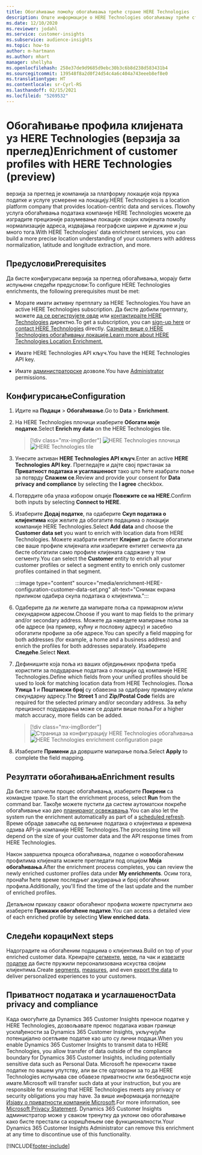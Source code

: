 ```yaml
---
title: Обогаћивање помоћу обогаћивања треће стране HERE Technologies
description: Опште информације о HERE Technologies обогаћивању треће стране.
ms.date: 12/10/2020
ms.reviewer: jodahl
ms.service: customer-insights
ms.subservice: audience-insights
ms.topic: how-to
author: m-hartmann
ms.author: mhart
manager: shellyha
ms.openlocfilehash: 258e37de9d9685d9ebc30b3c6b8d238d583431b4
ms.sourcegitcommit: 139548f8a2d0f24d54c4a6c404a743eeeb8ef8e0
ms.translationtype: HT
ms.contentlocale: sr-Cyrl-RS
ms.lasthandoff: 02/15/2021
ms.locfileid: "5269532"
---
```

# <a name="enrichment-of-customer-profiles-with-here-technologies-preview"></a><span data-ttu-id="409d5-103">Обогаћивање профила клијената уз HERE Technologies (верзија за преглед)</span><span class="sxs-lookup"><span data-stu-id="409d5-103">Enrichment of customer profiles with HERE Technologies (preview)</span></span>

<span data-ttu-id="409d5-104">верзија за преглед је компанија за платформу локације која пружа податке и услуге усмерене на локацију.</span><span class="sxs-lookup"><span data-stu-id="409d5-104">HERE Technologies is a location platform company that provides location-centric data and services.</span></span> <span data-ttu-id="409d5-105">Помоћу услуга обогаћивања података компаније HERE Technologies можете да изградите прецизније разумевање локације својих клијената помоћу нормализације адреса, издвајања географске ширине и дужине и још много тога.</span><span class="sxs-lookup"><span data-stu-id="409d5-105">With HERE Technologies' data enrichment services, you can build a more precise location understanding of your customers with address normalization, latitude and longitude extraction, and more.</span></span>

## <a name="prerequisites"></a><span data-ttu-id="409d5-106">Предуслови</span><span class="sxs-lookup"><span data-stu-id="409d5-106">Prerequisites</span></span>

<span data-ttu-id="409d5-107">Да бисте конфигурисали верзија за преглед обогаћивања, морају бити испуњени следећи предуслови:</span><span class="sxs-lookup"><span data-stu-id="409d5-107">To configure HERE Technologies enrichments, the following prerequisites must be met:</span></span>

- <span data-ttu-id="409d5-108">Морате имати активну претплату за HERE Technologies.</span><span class="sxs-lookup"><span data-stu-id="409d5-108">You have an active HERE Technologies subscription.</span></span> <span data-ttu-id="409d5-109">Да бисте добили претплату, можете [да се региструјете овде](https://developer.here.com/sign-up?utm_medium=referral&utm_source=Microsoft-Dynamics-CI&create=Freemium-Basic) или [контактирајте HERE Technologies](https://developer.here.com/help?utm_medium=referral&utm_source=Microsoft-Dynamics-CI#how-can-we-help-you) директно.</span><span class="sxs-lookup"><span data-stu-id="409d5-109">To get a subscription, you can [sign-up here](https://developer.here.com/sign-up?utm_medium=referral&utm_source=Microsoft-Dynamics-CI&create=Freemium-Basic) or [contact HERE Technologies](https://developer.here.com/help?utm_medium=referral&utm_source=Microsoft-Dynamics-CI#how-can-we-help-you) directly.</span></span> [<span data-ttu-id="409d5-110">Сазнајте више о HERE Technologies обогаћивању локације.</span><span class="sxs-lookup"><span data-stu-id="409d5-110">Learn more about HERE Technologies Location Enrichment.</span></span>](https://developer.here.com/location-enrichment?cid=Dev-MicrosoftDynamics-DB-0-Dev-&utm_source=MicrosoftDynamics&utm_medium=referral&utm_campaign=Online_Dev_ReferralMicrosoft)

- <span data-ttu-id="409d5-111">Имате HERE Technologies API кључ.</span><span class="sxs-lookup"><span data-stu-id="409d5-111">You have the HERE Technologies API key.</span></span>

- <span data-ttu-id="409d5-112">Имате [администраторске](permissions.md#administrator) дозволе.</span><span class="sxs-lookup"><span data-stu-id="409d5-112">You have [Administrator](permissions.md#administrator) permissions.</span></span>

## <a name="configuration"></a><span data-ttu-id="409d5-113">Конфигурисање</span><span class="sxs-lookup"><span data-stu-id="409d5-113">Configuration</span></span>

1. <span data-ttu-id="409d5-114">Идите на **Подаци** > **Обогаћивање**.</span><span class="sxs-lookup"><span data-stu-id="409d5-114">Go to **Data** > **Enrichment**.</span></span>

1. <span data-ttu-id="409d5-115">На HERE Technologies плочици изаберите **Обогати моје податке**.</span><span class="sxs-lookup"><span data-stu-id="409d5-115">Select **Enrich my data** on the HERE Technologies tile.</span></span>

   > [!div class="mx-imgBorder"]
   > <span data-ttu-id="409d5-116">![HERE Technologies плочица](media/HERE-tile.png "HERE Technologies плочица")</span><span class="sxs-lookup"><span data-stu-id="409d5-116">![HERE Technologies tile](media/HERE-tile.png "HERE Technologies tile")</span></span>

1. <span data-ttu-id="409d5-117">Унесите активан **HERE Technologies API кључ**.</span><span class="sxs-lookup"><span data-stu-id="409d5-117">Enter an active **HERE Technologies API key**.</span></span> <span data-ttu-id="409d5-118">Прегледајте и дајте свој пристанак за **Приватност података и усаглашеност** тако што ћете изабрати поље за потврду **Слажем се**.</span><span class="sxs-lookup"><span data-stu-id="409d5-118">Review and provide your consent for **Data privacy and compliance** by selecting the **I agree** checkbox.</span></span> 

1. <span data-ttu-id="409d5-119">Потврдите оба улаза избором опције **Повежите се на HERE**.</span><span class="sxs-lookup"><span data-stu-id="409d5-119">Confirm both inputs by selecting **Connect to HERE**.</span></span>

1.  <span data-ttu-id="409d5-120">Изаберите **Додај податке**, па одаберите **Скуп података о клијентима** који желите да обогатите подацима о локацији компаније HERE Technologies.</span><span class="sxs-lookup"><span data-stu-id="409d5-120">Select **Add data** and choose the **Customer data set** you want to enrich with location data from HERE Technologies.</span></span> <span data-ttu-id="409d5-121">Можете изабрати ентитет **Клијент** да бисте обогатили све ваше профиле клијената или изаберите ентитет сегмента да бисте обогатили само профиле клијената садржане у том сегменту.</span><span class="sxs-lookup"><span data-stu-id="409d5-121">You can select the **Customer** entity to enrich all your customer profiles or select a segment entity to enrich only customer profiles contained in that segment.</span></span>

    :::image type="content" source="media/enrichment-HERE-configuration-customer-data-set.png" alt-text="Снимак екрана приликом одабира скупа података о клијентима.":::

1. <span data-ttu-id="409d5-123">Одаберите да ли желите да мапирате поља са примарном и/или секундарном адресом.</span><span class="sxs-lookup"><span data-stu-id="409d5-123">Choose if you want to map fields to the primary and/or secondary address.</span></span> <span data-ttu-id="409d5-124">Можете да наведете мапирање поља за обе адресе (на пример, кућну и пословну адресу) и засебно обогатити профиле за обе адресе.</span><span class="sxs-lookup"><span data-stu-id="409d5-124">You can specify a field mapping for both addresses (for example, a home and a business address) and enrich the profiles for both addresses separately.</span></span> <span data-ttu-id="409d5-125">Изаберите **Следеће**.</span><span class="sxs-lookup"><span data-stu-id="409d5-125">Select **Next**.</span></span>

1. <span data-ttu-id="409d5-126">Дефинишите која поља из ваших обједињених профила треба користити за подударање података о локацији од компаније HERE Technologies.</span><span class="sxs-lookup"><span data-stu-id="409d5-126">Define which fields from your unified profiles should be used to look for matching location data from HERE Technologies.</span></span> <span data-ttu-id="409d5-127">Поља **Улица 1** и **Поштански број** су обавезна за одабрану примарну и/или секундарну адресу.</span><span class="sxs-lookup"><span data-stu-id="409d5-127">The **Street 1** and **Zip/Postal Code** fields are required for the selected primary and/or secondary address.</span></span> <span data-ttu-id="409d5-128">За већу прецизност подударања може се додати више поља.</span><span class="sxs-lookup"><span data-stu-id="409d5-128">For a higher match accuracy, more fields can be added.</span></span>

   > [!div class="mx-imgBorder"]
   > <span data-ttu-id="409d5-129">![Страница за конфигурацију HERE Technologies обогаћивања](media/enrichment-HERE-configuration.png "Страница за конфигурацију HERE Technologies обогаћивања")</span><span class="sxs-lookup"><span data-stu-id="409d5-129">![HERE Technologies enrichment configuration page](media/enrichment-HERE-configuration.png "HERE Technologies enrichment configuration page")</span></span>

1. <span data-ttu-id="409d5-130">Изаберите **Примени** да довршите мапирање поља.</span><span class="sxs-lookup"><span data-stu-id="409d5-130">Select **Apply** to complete the field mapping.</span></span>

## <a name="enrichment-results"></a><span data-ttu-id="409d5-131">Резултати обогаћивања</span><span class="sxs-lookup"><span data-stu-id="409d5-131">Enrichment results</span></span>

<span data-ttu-id="409d5-132">Да бисте започели процес обогаћивања, изаберите **Покрени** са командне траке.</span><span class="sxs-lookup"><span data-stu-id="409d5-132">To start the enrichment process, select **Run** from the command bar.</span></span> <span data-ttu-id="409d5-133">Такође можете пустити да систем аутоматски покреће обогаћивање као део [планираног освежавања](system.md#schedule-tab).</span><span class="sxs-lookup"><span data-stu-id="409d5-133">You can also let the system run the enrichment automatically as part of a [scheduled refresh](system.md#schedule-tab).</span></span> <span data-ttu-id="409d5-134">Време обраде зависиће од величине података о клијентима и времена одзива API-ја компаније HERE Technologies.</span><span class="sxs-lookup"><span data-stu-id="409d5-134">The processing time will depend on the size of your customer data and the API response times from HERE Technologies.</span></span>

<span data-ttu-id="409d5-135">Након завршетка процеса обогаћивања, податке о новообогаћеним профилима клијената можете прегледати под опцијом **Моја обогаћивања**.</span><span class="sxs-lookup"><span data-stu-id="409d5-135">After the enrichment process completes, you can review the newly enriched customer profiles data under **My enrichments**.</span></span> <span data-ttu-id="409d5-136">Осим тога, пронаћи ћете време последњег ажурирања и број обогаћених профила.</span><span class="sxs-lookup"><span data-stu-id="409d5-136">Additionally, you'll find the time of the last update and the number of enriched profiles.</span></span>

<span data-ttu-id="409d5-137">Детаљном приказу сваког обогаћеног профила можете приступити ако изаберете **Прикажи обогаћене податке**.</span><span class="sxs-lookup"><span data-stu-id="409d5-137">You can access a detailed view of each enriched profile by selecting **View enriched data**.</span></span>

## <a name="next-steps"></a><span data-ttu-id="409d5-138">Следећи кораци</span><span class="sxs-lookup"><span data-stu-id="409d5-138">Next steps</span></span>

<span data-ttu-id="409d5-139">Надоградите на обогаћеним подацима о клијентима.</span><span class="sxs-lookup"><span data-stu-id="409d5-139">Build on top of your enriched customer data.</span></span> <span data-ttu-id="409d5-140">Креирајте [сегменте](segments.md), [мере](measures.md), па чак и [извезите податке](export-destinations.md) да бисте пружили персонализована искуства својим клијентима.</span><span class="sxs-lookup"><span data-stu-id="409d5-140">Create [segments](segments.md), [measures](measures.md), and even [export the data](export-destinations.md) to deliver personalized experiences to your customers.</span></span>

## <a name="data-privacy-and-compliance"></a><span data-ttu-id="409d5-141">Приватност података и усаглашеност</span><span class="sxs-lookup"><span data-stu-id="409d5-141">Data privacy and compliance</span></span>

<span data-ttu-id="409d5-142">Када омогућите да Dynamics 365 Customer Insights преноси податке у HERE Technologies, дозвољавате пренос података изван границе усклађености за Dynamics 365 Customer Insights, укључујући потенцијално осетљиве податке као што су лични подаци.</span><span class="sxs-lookup"><span data-stu-id="409d5-142">When you enable Dynamics 365 Customer Insights to transmit data to HERE Technologies, you allow transfer of data outside of the compliance boundary for Dynamics 365 Customer Insights, including potentially sensitive data such as Personal Data.</span></span> <span data-ttu-id="409d5-143">Microsoft ће преносити такве податке по вашем упутству, али ви сте одговорни за то да HERE Technologies испуњава све обавезе приватности или безбедности које имате.</span><span class="sxs-lookup"><span data-stu-id="409d5-143">Microsoft will transfer such data at your instruction, but you are responsible for ensuring that HERE Technologies meets any privacy or security obligations you may have.</span></span> <span data-ttu-id="409d5-144">За више информација погледајте [Изјаву о приватности компаније Microsoft](https://go.microsoft.com/fwlink/?linkid=396732).</span><span class="sxs-lookup"><span data-stu-id="409d5-144">For more information, see [Microsoft Privacy Statement](https://go.microsoft.com/fwlink/?linkid=396732).</span></span>
<span data-ttu-id="409d5-145">Dynamics 365 Customer Insights администратор може у сваком тренутку да уклони ово обогаћивање како бисте престали са коришћењем ове функционалности.</span><span class="sxs-lookup"><span data-stu-id="409d5-145">Your Dynamics 365 Customer Insights Administrator can remove this enrichment at any time to discontinue use of this functionality.</span></span>


[!INCLUDE[footer-include](../includes/footer-banner.md)]
